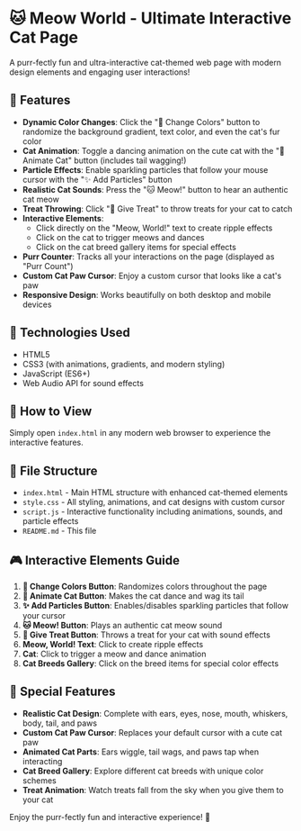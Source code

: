 # 🐱 Meow World - Ultimate Interactive Cat Page

A purr-fectly fun and ultra-interactive cat-themed web page with modern design elements and engaging user interactions!

## 🎯 Features

- **Dynamic Color Changes**: Click the "🌈 Change Colors" button to randomize the background gradient, text color, and even the cat's fur color
- **Cat Animation**: Toggle a dancing animation on the cute cat with the "🐾 Animate Cat" button (includes tail wagging!)
- **Particle Effects**: Enable sparkling particles that follow your mouse cursor with the "✨ Add Particles" button
- **Realistic Cat Sounds**: Press the "🐱 Meow!" button to hear an authentic cat meow
- **Treat Throwing**: Click "🍖 Give Treat" to throw treats for your cat to catch
- **Interactive Elements**: 
  - Click directly on the "Meow, World!" text to create ripple effects
  - Click on the cat to trigger meows and dances
  - Click on the cat breed gallery items for special effects
- **Purr Counter**: Tracks all your interactions on the page (displayed as "Purr Count")
- **Custom Cat Paw Cursor**: Enjoy a custom cursor that looks like a cat's paw
- **Responsive Design**: Works beautifully on both desktop and mobile devices

## 🎨 Technologies Used

- HTML5
- CSS3 (with animations, gradients, and modern styling)
- JavaScript (ES6+)
- Web Audio API for sound effects

## 🚀 How to View

Simply open `index.html` in any modern web browser to experience the interactive features.

## 📁 File Structure

- `index.html` - Main HTML structure with enhanced cat-themed elements
- `style.css` - All styling, animations, and cat designs with custom cursor
- `script.js` - Interactive functionality including animations, sounds, and particle effects
- `README.md` - This file

## 🎮 Interactive Elements Guide

1. **🌈 Change Colors Button**: Randomizes colors throughout the page
2. **🐾 Animate Cat Button**: Makes the cat dance and wag its tail
3. **✨ Add Particles Button**: Enables/disables sparkling particles that follow your cursor
4. **🐱 Meow! Button**: Plays an authentic cat meow sound
5. **🍖 Give Treat Button**: Throws a treat for your cat with sound effects
6. **Meow, World! Text**: Click to create ripple effects
7. **Cat**: Click to trigger a meow and dance animation
8. **Cat Breeds Gallery**: Click on the breed items for special color effects

## 🐾 Special Features

- **Realistic Cat Design**: Complete with ears, eyes, nose, mouth, whiskers, body, tail, and paws
- **Custom Cat Paw Cursor**: Replaces your default cursor with a cute cat paw
- **Animated Cat Parts**: Ears wiggle, tail wags, and paws tap when interacting
- **Cat Breed Gallery**: Explore different cat breeds with unique color schemes
- **Treat Animation**: Watch treats fall from the sky when you give them to your cat

Enjoy the purr-fectly fun and interactive experience! 🐾
